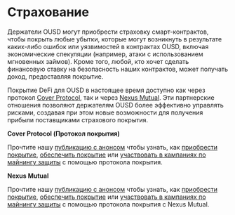# Страхование

Держатели OUSD могут приобрести страховку смарт-контрактов, чтобы покрыть любые убытки, которые могут возникнуть в результате каких-либо ошибок или уязвимостей в контрактах OUSD, включая экономические спекуляции (например, атаки с использованием мгновенных займов). Кроме того, любой, кто хочет сделать финансовую ставку на безопасность наших контрактов, может получать доход, предоставляя покрытие.

Покрытие DeFi для OUSD в настоящее время доступно как через протокол [Cover Protocol](https://coverprotocol.com/), так и через [Nexus Mutual](https://nexusmutual.io/). Эти партнерские отношения позволяют держателям OUSD более эффективно управлять рисками, создавая при этом новые возможности для получения прибыли поставщиками страхового покрытия.

**Cover Protocol (Протокол покрытия)**

Прочтите нашу [публикацию с анонсом](https://medium.com/originprotocol/origin-dollar-ousd-insurance-now-available-from-cover-protocol-793440c5c8a) чтобы узнать, как [приобрести покрытие](https://app.coverprotocol.com/app/marketplace/protocols/ORIGIN), [обеспечить покрытие](https://app.coverprotocol.com/app/mint?protocol=ORIGIN) или [участвовать в кампаниях по майнингу защиты](https://app.coverprotocol.com/app/rewards) с помощью протокола покрытия.

**Nexus Mutual**

Прочтите нашу [публикацию с анонсом](https://medium.com/originprotocol/origin-partners-with-nexus-mutual-to-offer-defi-insurance-for-origin-dollar-ousd-6eb3432ee042) чтобы узнать, как [приобрести покрытие](https://app.nexusmutual.io/cover/buy/get-quote?address=0xE75D77B1865Ae93c7eaa3040B038D7aA7BC02F70), [обеспечить покрытие](https://app.nexusmutual.io/staking) или [участвовать в кампаниях по майнингу защиты](https://app.nexusmutual.io/rewards) с помощью протокола покрытия с Nexus Mutual.

